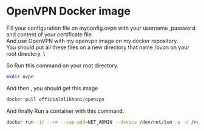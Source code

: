 # OpenVPN Docker image

Fill your configuration file on myconfig.ovpn with your username ,password and content of your certificate file. \
And use OpenVPN with my openvpn image on my docker repository. \
You should put all these files on a new directory that name /ovpn on your root directory. \

So Run this command on your root directory.
```bash
mkdir ovpn
```
And then , you should get this image 

```bash
docker pull officialalikhani/openvpn
```

And finally Run a container with this command. 

```bash
docker run -it --rm --cap-add=NET_ADMIN --device /dev/net/tun -p -v /root/ovpn:/root officialalikhani/openvpn
```

